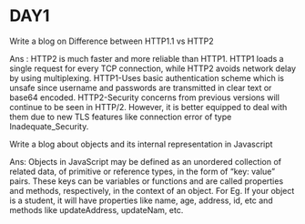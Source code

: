 # DAY1
Write a blog on Difference between HTTP1.1 vs HTTP2

Ans : HTTP2 is much faster and more reliable than HTTP1. HTTP1 loads a single request for every TCP connection, while HTTP2 avoids network delay by using multiplexing.
HTTP1-Uses basic authentication scheme which is unsafe since username and passwords are transmitted in clear text or base64 encoded.
HTTP2-Security concerns from previous versions will continue to be seen in HTTP/2. However, it is better equipped to deal with them due to new TLS features like connection error of type Inadequate_Security.



Write a blog about objects and its internal representation in Javascript

Ans: Objects in JavaScript may be defined as an unordered collection of related data, of primitive or reference types, in the form of “key: value” pairs. These keys can be variables or functions and are called properties and methods, respectively, in the context of an object.
For Eg. If your object is a student, it will have properties like name, age, address, id, etc and methods like updateAddress, updateNam, etc.
